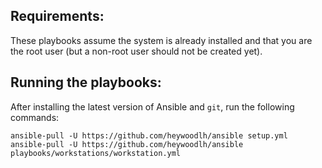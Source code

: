 ## Requirements:

These playbooks assume the system is already installed and that you are the root user (but a non-root user should not be created yet).

## Running the playbooks:

After installing the latest version of Ansible and `git`, run the following commands:

```
ansible-pull -U https://github.com/heywoodlh/ansible setup.yml
ansible-pull -U https://github.com/heywoodlh/ansible playbooks/workstations/workstation.yml
```
